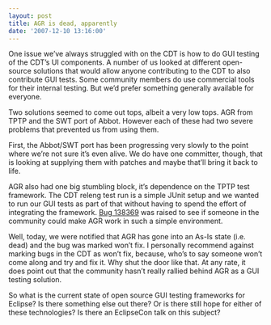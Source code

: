 ```yaml
---
layout: post
title: AGR is dead, apparently
date: '2007-12-10 13:16:00'
---
```



One issue we’ve always struggled with on the CDT is how to do GUI testing of the CDT’s UI components. A number of us looked at different open-source solutions that would allow anyone contributing to the CDT to also contribute GUI tests. Some community members do use commercial tools for their internal testing. But we’d prefer something generally available for everyone.

Two solutions seemed to come out tops, albeit a very low tops. AGR from TPTP and the SWT port of Abbot. However each of these had two severe problems that prevented us from using them.

First, the Abbot/SWT port has been progressing very slowly to the point where we’re not sure it’s even alive. We do have one committer, though, that is looking at supplying them with patches and maybe that’ll bring it back to life.

AGR also had one big stumbling block, it’s dependence on the TPTP test framework. The CDT releng test run is a simple JUnit setup and we wanted to run our GUI tests as part of that without having to spend the effort of integrating the framework. [Bug 138369](https://bugs.eclipse.org/bugs/show_bug.cgi?id=138369) was raised to see if someone in the community could make AGR work in such a simple environment.

Well, today, we were notified that AGR has gone into an As-Is state (i.e. dead) and the bug was marked won’t fix. I personally recommend against marking bugs in the CDT as won’t fix, because, who’s to say someone won’t come along and try and fix it. Why shut the door like that. At any rate, it does point out that the community hasn’t really rallied behind AGR as a GUI testing solution.

So what is the current state of open source GUI testing frameworks for Eclipse? Is there something else out there? Or is there still hope for either of these technologies? Is there an EclipseCon talk on this subject?


